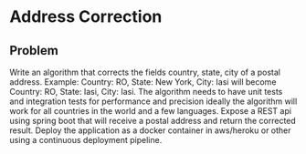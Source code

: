 # Address Correction

## Problem
Write an algorithm that corrects the fields country, state, city of a postal address. Example: Country: RO, State: New York, City: Iasi will become Country: RO, State: Iasi, City: Iasi. The algorithm needs to have unit tests and integration tests for performance and precision ideally the algorithm will work for all countries in the world and a few languages. Expose a REST api using spring boot that will receive a postal address and return the corrected result. Deploy the application as a docker container in aws/heroku or other using a continuous deployment pipeline. 

